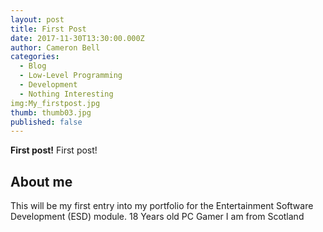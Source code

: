 ```yaml
---
layout: post
title: First Post
date: 2017-11-30T13:30:00.000Z
author: Cameron Bell
categories:
  - Blog
  - Low-Level Programming
  - Development
  - Nothing Interesting
img:My_firstpost.jpg
thumb: thumb03.jpg
published: false
---
```

<b>First post!</b> 
First post!

## About me
This will be my first entry into my portfolio for the Entertainment Software Development (ESD) module.
18 Years old
PC Gamer
I am from Scotland










